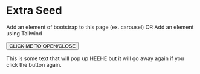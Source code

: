 <html>
    <head>
    <link rel="stylesheet" href="extra.css">
    </head>
    <body>
<div class="index-header">
    <h1>Extra Seed</h1>
    <p>Add an element of bootstrap to this page (ex. carousel) OR Add an element using Tailwind</p>
</div>

<html lang="en">
<head>
  <title>Bootstrap Example</title>
  <meta charset="utf-8">
  <meta name="viewport" content="width=device-width, initial-scale=1">
  <link rel="stylesheet" href="https://maxcdn.bootstrapcdn.com/bootstrap/3.4.1/css/bootstrap.min.css">
  <script src="https://ajax.googleapis.com/ajax/libs/jquery/3.6.4/jquery.min.js"></script>
  <script src="https://maxcdn.bootstrapcdn.com/bootstrap/3.4.1/js/bootstrap.min.js"></script>
  <style>
  .carousel-inner > .item > img,
  .carousel-inner > .item > a > img {
    width: 70%;
    margin: auto;
  }
  </style>
</head>
<body>

<button data-toggle="collapse" data-target="#demo">CLICK ME TO OPEN/CLOSE</button>

<div id="demo" class="collapse">
This is some text that will pop up HEEHE but it will go away again if you click the button again.
</div>